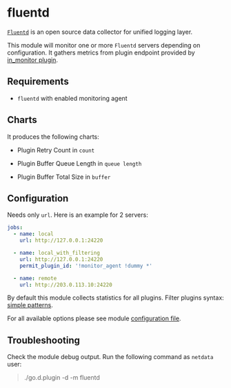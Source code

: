 # fluentd

[`Fluentd`](https://www.fluentd.org/) is an open source data collector for unified logging layer.

This module will monitor one or more `Fluentd` servers depending on configuration. It gathers metrics from plugin endpoint provided by [in_monitor plugin](https://docs.fluentd.org/v1.0/articles/monitoring-rest-api).

## Requirements
-   `fluentd` with enabled monitoring agent

## Charts

It produces the following charts:

-   Plugin Retry Count in `count`

-   Plugin Buffer Queue Length in `queue length`

-   Plugin Buffer Total Size in `buffer`

## Configuration

Needs only `url`. Here is an example for 2 servers:

```yaml
jobs:
  - name: local
    url: http://127.0.0.1:24220

  - name: local_with_filtering
    url: http://127.0.0.1:24220
    permit_plugin_id: '!monitor_agent !dummy *'

  - name: remote
    url: http://203.0.113.10:24220
```

By default this module collects statistics for all plugins. Filter plugins syntax: [simple patterns](https://docs.netdata.cloud/libnetdata/simple_pattern/).

For all available options please see module [configuration file](https://github.com/netdata/go.d.plugin/blob/master/config/go.d/fluentd.conf).

## Troubleshooting

Check the module debug output. Run the following command as `netdata` user:

> ./go.d.plugin -d -m fluentd
